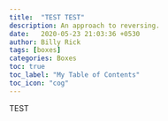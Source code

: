 ```yaml
---
title:  "TEST TEST"
description: An approach to reversing.
date:   2020-05-23 21:03:36 +0530
author: Billy Rick
tags: [boxes]
categories: Boxes
toc: true
toc_label: "My Table of Contents"
toc_icon: "cog"
---
```


TEST
